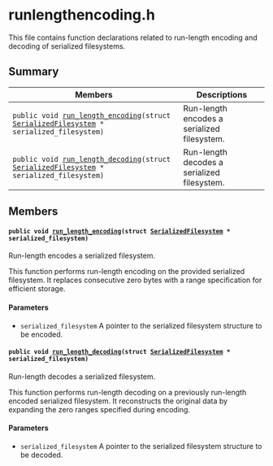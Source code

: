 # runlengthencoding.h

This file contains function declarations related to run-length encoding and decoding of serialized filesystems.

## Summary

 Members                        | Descriptions                                
--------------------------------|---------------------------------------------
`public void `[`run_length_encoding`](#group__runlengthencoding_1ga01ab5ef8f38349c9d5251cd7b3710c72)`(struct `[`SerializedFilesystem`](#structSerializedFilesystem)` * serialized_filesystem)`            | Run-length encodes a serialized filesystem.
`public void `[`run_length_decoding`](#group__runlengthencoding_1gad25093650710e37c1918a1a6b2e4bac9)`(struct `[`SerializedFilesystem`](#structSerializedFilesystem)` * serialized_filesystem)`            | Run-length decodes a serialized filesystem.

## Members

#### `public void `[`run_length_encoding`](#group__runlengthencoding_1ga01ab5ef8f38349c9d5251cd7b3710c72)`(struct `[`SerializedFilesystem`](#structSerializedFilesystem)` * serialized_filesystem)` 

Run-length encodes a serialized filesystem.

This function performs run-length encoding on the provided serialized filesystem. It replaces consecutive zero bytes with a range specification for efficient storage.

#### Parameters
* `serialized_filesystem` A pointer to the serialized filesystem structure to be encoded.

#### `public void `[`run_length_decoding`](#group__runlengthencoding_1gad25093650710e37c1918a1a6b2e4bac9)`(struct `[`SerializedFilesystem`](#structSerializedFilesystem)` * serialized_filesystem)` 

Run-length decodes a serialized filesystem.

This function performs run-length decoding on a previously run-length encoded serialized filesystem. It reconstructs the original data by expanding the zero ranges specified during encoding.

#### Parameters
* `serialized_filesystem` A pointer to the serialized filesystem structure to be decoded.

